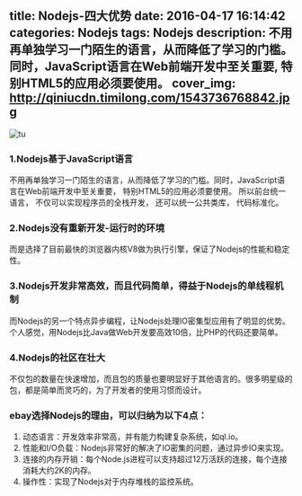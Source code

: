title: Nodejs-四大优势
date: 2016-04-17 16:14:42
categories: Nodejs
tags: Nodejs
description: 不用再单独学习一门陌生的语言，从而降低了学习的门槛。同时，JavaScript语言在Web前端开发中至关重要, 特别HTML5的应用必须要使用。
cover_img: http://qiniucdn.timilong.com/1543736768842.jpg
---

![tu](http://qiniucdn.timilong.com/1543736768842.jpg)

### 1.Nodejs基于JavaScript语言

不用再单独学习一门陌生的语言，从而降低了学习的门槛。同时，JavaScript语言在Web前端开发中至关重要， 特别HTML5的应用必须要使用。
所以前台统一语言， 不仅可以实现程序员的全栈开发， 还可以统一公共类库， 代码标准化。

### 2.Nodejs没有重新开发-运行时的环境

而是选择了目前最快的浏览器内核V8做为执行引擎，保证了Nodejs的性能和稳定性。

### 3.Nodejs开发非常高效，而且代码简单，得益于Nodejs的单线程机制

而Nodejs的另一个特点异步编程，让Nodejs处理IO密集型应用有了明显的优势。个人感觉，用Nodejs比Java做Web开发要高效10倍，比PHP的代码还要简单。

### 4.Nodejs的社区在壮大

不仅包的数量在快速增加，而且包的质量也要明显好于其他语言的。很多明星级的包，都是简单而灵巧的，为了开发者的使用习惯而设计。

### ebay选择Nodejs的理由，可以归纳为以下4点：

1. 动态语言：开发效率非常高，并有能力构建复杂系统，如ql.io。
2. 性能和I/O负载：Nodejs非常好的解决了IO密集的问题，通过异步IO来实现。
3. 连接的内存开销：每个Node.js进程可以支持超过12万活跃的连接，每个连接消耗大约2K的内存。
4. 操作性：实现了Nodejs对于内存堆栈的监控系统。

